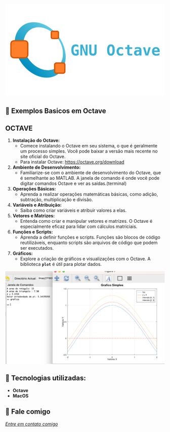 <h1 align="center">
    <img width="600" src="octave.png" />
</h1>



📌 Exemplos Basicos em Octave
------------------

## OCTAVE

1. **Instalação do Octave:**
    - Comece instalando o Octave em seu sistema, o que é geralmente um processo simples. Você pode baixar a versão mais recente no site oficial do Octave.
    - Para instalar Octave: https://octave.org/download
2. **Ambiente de Desenvolvimento:**
    - Familiarize-se com o ambiente de desenvolvimento do Octave, que é semelhante ao MATLAB. A janela de comando é onde você pode digitar comandos Octave e ver as saídas.(terminal)
3. **Operações Básicas:**
    - Aprenda a realizar operações matemáticas básicas, como adição, subtração, multiplicação e divisão.
4. **Variáveis e Atribuição:**
    - Saiba como criar variáveis e atribuir valores a elas.
5. **Vetores e Matrizes:**
    - Entenda como criar e manipular vetores e matrizes. O Octave é especialmente eficaz para lidar com cálculos matriciais.
6. **Funções e Scripts:**
    - Aprenda a definir funções e scripts. Funções são blocos de código reutilizáveis, enquanto scripts são arquivos de código que podem ser executados.
7. **Gráficos:**
    - Explore a criação de gráficos e visualizações com o Octave. A biblioteca **`plot`** é útil para plotar dados.

<img src="graficooct.png" >


🔧 Tecnologias utilizadas:
------------------

- <strong>Octave</strong>
- <strong>MacOS</strong>


💬 Fale comigo
------------------
[*Entre em contato comigo*](https://www.linkedin.com/in/ivo-baptista-3712144/)
















